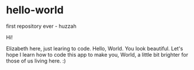 # hello-world
first repository ever - huzzah

Hi!

Elizabeth here, just learing to code. Hello, World. You look beautiful. Let's hope I learn how to code this app to make you, World, a little bit brighter for those of us living here. :)
